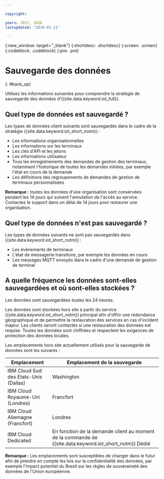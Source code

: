 ```yaml
---

copyright:

years: 2017, 2018
lastupdated: "2018-01-11"

---
```


{:new_window: target="\_blank"}
{:shortdesc: .shortdesc}
{:screen: .screen}
{:codeblock: .codeblock}
{:pre: .pre}


# Sauvegarde des données
{: #back_up}

Utilisez les informations suivantes pour comprendre la stratégie de sauvegarde des données d'{{site.data.keyword.iot_full}}.

## Quel type de données est sauvegardé ?

Les types de données client suivants sont sauvegardés dans le cadre de la stratégie {{site.data.keyword.iot_short_notm}} :

- Les informations organisationnelles
- Les informations sur les terminaux
- Les clés d'API et les jetons
- Les informations utilisateur
- Tous les enregistrements des demandes de gestion des terminaux, notamment l'historique de toutes les demandes initiées, par exemple l'état en cours de la demande
- Les définitions des regroupements de demandes de gestion de terminaux personnalisées

**Remarque :** toutes les données d'une organisation sont conservées pendant les 14 jours qui suivent l'annulation de l'accès au service. Contactez le support dans un délai de 14 jours pour restaurer une organisation. 

## Quel type de données n'est pas sauvegardé ?

Les types de données suivants ne sont pas sauvegardés dans {{site.data.keyword.iot_short_notm}} :

- Les événements de terminaux
- L'état de messagerie transitoire, par exemple les données en cours
- Les messages MQTT envoyés dans le cadre d'une demande de gestion de terminal
<!-- - Analytics rules and alert configuration -->

## A quelle fréquence les données sont-elles sauvegardées et où sont-elles stockées ?

Les données sont sauvegardées toutes les 24 heures.

Les données sont stockées hors site à partir du service {{site.data.keyword.iot_short_notm}} principal afin d'offrir une redondance géographique et de permettre la restauration des services en cas d'incident majeur. Les clients seront contactés si une restauration des données est requise. Toutes les données sont chiffrées et respectent les exigences de protection des données locales.

Les emplacements hors site actuellement utilisés pour la sauvegarde de données sont les suivants :

Emplacement                   | Emplacement de la sauvegarde                      
------------- | -------------
IBM Cloud Sud des Etats-Unis (Dallas)| Washington
IBM Cloud Royaume-Uni (Londres) | Francfort
IBM Cloud Allemagne (Francfort) | Londres
IBM Cloud Dedicated | En fonction de la demande client au moment de la commande de {{site.data.keyword.iot_short_notm}} Dédié

**Remarque :** Les emplacements sont susceptibles de changer dans le futur afin de prendre en compte les lois sur la confidentialité des données, par exemple l'impact potentiel du Brexit sur les règles de souveraineté des données de l'Union européenne.
